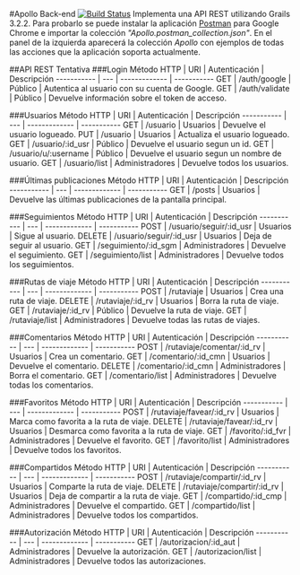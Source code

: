 #Apollo Back-end [![Build Status](https://travis-ci.org/juanbono/apollo-grails.svg?branch=master)](https://travis-ci.org/juanbono/apollo-grails)
Implementa una API REST utilizando Grails 3.2.2. Para probarlo se puede instalar la aplicación [Postman](https://www.getpostman.com/) para Google Chrome e importar la colección *"Apollo.postman_collection.json"*. En el panel de la izquierda aparecerá la colección *Apollo* con ejemplos de todas las acciones que la aplicación soporta actualmente.


##API REST Tentativa
###Login
Método HTTP | URI | Autenticación | Descripción
----------- | --- | ------------- | -----------
GET | /auth/google | Público | Autentica al usuario con su cuenta de Google.
GET | /auth/validate | Público | Devuelve información sobre el token de acceso.

###Usuarios
Método HTTP | URI | Autenticación | Descripción
----------- | --- | ------------- | -----------
GET | /usuario | Usuarios | Devuelve el usuario logueado.
PUT | /usuario | Usuarios | Actualiza el usuario logueado.
GET | /usuario/:id_usr | Público | Devuelve el usuario segun un id.
GET | /usuario/u/:username | Público | Devuelve el usuario segun un nombre de usuario.
GET | /usuario/list | Administradores | Devuelve todos los usuarios.

###Últimas publicaciones
Método HTTP | URI | Autenticación | Descripción
----------- | --- | ------------- | -----------
GET | /posts | Usuarios | Devuelve las últimas publicaciones de la pantalla principal.

###Seguimientos
Método HTTP | URI | Autenticación | Descripción
----------- | --- | ------------- | -----------
POST | /usuario/seguir/:id_usr | Usuarios | Sigue al usuario.
DELETE | /usuario/seguir/:id_usr | Usuarios | Deja de seguir al usuario.
GET | /seguimiento/:id_sgm | Administradores | Devuelve el seguimiento.
GET | /seguimiento/list | Administradores | Devuelve todos los seguimientos.

###Rutas de viaje
Método HTTP | URI | Autenticación | Descripción
----------- | --- | ------------- | -----------
POST | /rutaviaje | Usuarios | Crea una ruta de viaje.
DELETE | /rutaviaje/:id_rv | Usuarios | Borra la ruta de viaje.
GET | /rutaviaje/:id_rv | Público | Devuelve la ruta de viaje.
GET | /rutaviaje/list | Administradores | Devuelve todas las rutas de viajes.

###Comentarios
Método HTTP | URI | Autenticación | Descripción
----------- | --- | ------------- | -----------
POST | /rutaviaje/comentar/:id_rv | Usuarios | Crea un comentario.
GET | /comentario/:id_cmn | Usuarios | Devuelve el comentario.
DELETE | /comentario/:id_cmn | Administradores | Borra el comentario.
GET | /comentario/list | Administradores | Devuelve todas los comentarios.

###Favoritos
Método HTTP | URI | Autenticación | Descripción
----------- | --- | ------------- | -----------
POST | /rutaviaje/favear/:id_rv | Usuarios | Marca como favorita a la ruta de viaje.
DELETE | /rutaviaje/favear/:id_rv | Usuarios | Desmarca como favorita a la ruta de viaje.
GET | /favorito/:id_fvr | Administradores | Devuelve el favorito.
GET | /favorito/list | Administradores | Devuelve todos los favoritos.

###Compartidos
Método HTTP | URI | Autenticación | Descripción
----------- | --- | ------------- | -----------
POST | /rutaviaje/compartir/:id_rv | Usuarios | Comparte la ruta de viaje.
DELETE | /rutaviaje/compartir/:id_rv | Usuarios | Deja de compartir a la ruta de viaje.
GET | /compartido/:id_cmp | Administradores | Devuelve el compartido.
GET | /compartido/list | Administradores | Devuelve todos los compartidos.

###Autorización
Método HTTP | URI | Autenticación | Descripción
----------- | --- | ------------- | -----------
GET | /autorizacion/:id_aut | Administradores | Devuelve la autorización.
GET | /autorizacion/list | Administradores | Devuelve todos las autorizaciones.
